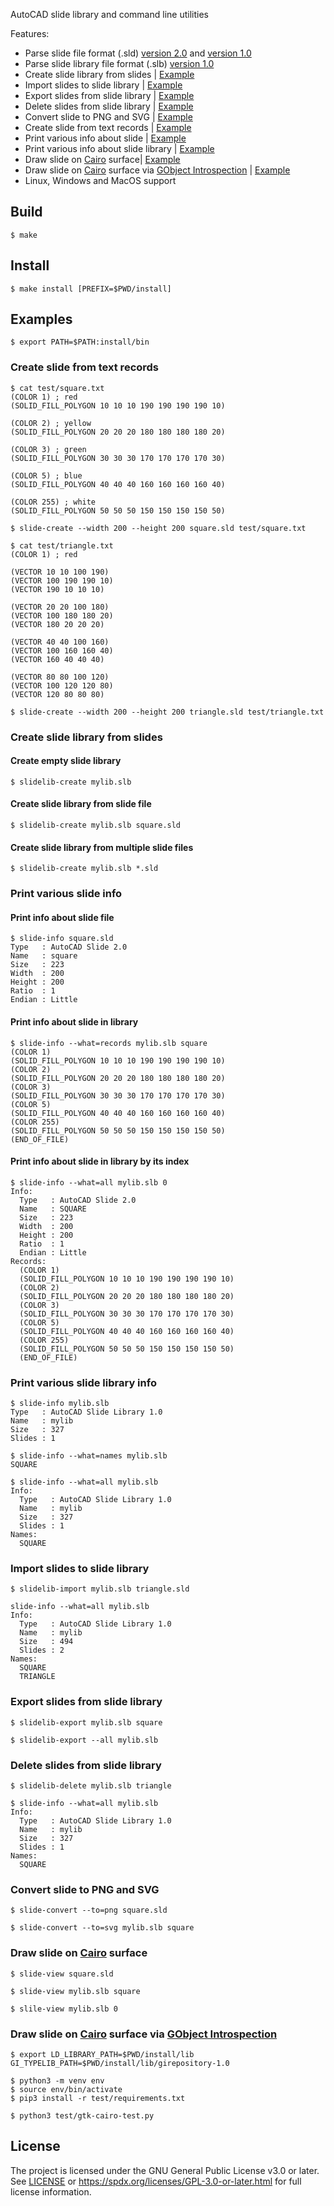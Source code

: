 AutoCAD slide library and command line utilities

Features:

* Parse slide file format (.sld) [version 2.0](https://web.archive.org/web/20191223211310/http://www.autodesk.com/techpubs/autocad/acadr14/dxf/slide_file_format_al_u05_b.htm)
  and [version 1.0](https://web.archive.org/web/20191223211321/https://www.autodesk.com/techpubs/autocad/acadr14/dxf/old_slide_header_al_u05_b.htm)
* Parse slide library file format (.slb) [version 1.0](https://web.archive.org/web/20191229052120/http://www.autodesk.com/techpubs/autocad/acadr14/dxf/slide_library_file_format_al_u05_b.htm)
* Create slide library from slides | [Example](#create-slide-library-from-slides)
* Import slides to slide library | [Example](#import-slides-to-slide-library)
* Export slides from slide library | [Example](#export-slides-from-slide-library)
* Delete slides from slide library | [Example](#delete-slides-from-slide-library)
* Convert slide to PNG and SVG | [Example](#convert-slide-to-png-and-svg)
* Create slide from text records | [Example](#create-slide-from-text-records)
* Print various info about slide | [Example](#print-various-info-about-slide)
* Print various info about slide library | [Example](#print-various-info-about-slide-library)
* Draw slide on [Cairo](https://www.cairographics.org/) surface| [Example](#draw-slide-on-cairo-surface)
* Draw slide on [Cairo](https://www.cairographics.org/) surface via [GObject Introspection](https://gi.readthedocs.io/en/latest/) | [Example](#draw-slide-on-cairo-surface-via-gobject-introspection)
* Linux, Windows and MacOS support

## Build

```
$ make
```

## Install

```
$ make install [PREFIX=$PWD/install]
```

## Examples

```
$ export PATH=$PATH:install/bin
```

### Create slide from text records

```
$ cat test/square.txt
(COLOR 1) ; red
(SOLID_FILL_POLYGON 10 10 10 190 190 190 190 10)

(COLOR 2) ; yellow
(SOLID_FILL_POLYGON 20 20 20 180 180 180 180 20)

(COLOR 3) ; green
(SOLID_FILL_POLYGON 30 30 30 170 170 170 170 30)

(COLOR 5) ; blue
(SOLID_FILL_POLYGON 40 40 40 160 160 160 160 40)

(COLOR 255) ; white
(SOLID_FILL_POLYGON 50 50 50 150 150 150 150 50)
```

```
$ slide-create --width 200 --height 200 square.sld test/square.txt
```

```
$ cat test/triangle.txt
(COLOR 1) ; red

(VECTOR 10 10 100 190)
(VECTOR 100 190 190 10)
(VECTOR 190 10 10 10)

(VECTOR 20 20 100 180)
(VECTOR 100 180 180 20)
(VECTOR 180 20 20 20)

(VECTOR 40 40 100 160)
(VECTOR 100 160 160 40)
(VECTOR 160 40 40 40)

(VECTOR 80 80 100 120)
(VECTOR 100 120 120 80)
(VECTOR 120 80 80 80)
```

```
$ slide-create --width 200 --height 200 triangle.sld test/triangle.txt
```

### Create slide library from slides

#### Create empty slide library

```
$ slidelib-create mylib.slb
```

#### Create slide library from slide file

```
$ slidelib-create mylib.slb square.sld
```

#### Create slide library from multiple slide files

```
$ slidelib-create mylib.slb *.sld
```

### Print various slide info

#### Print info about slide file

```
$ slide-info square.sld
Type   : AutoCAD Slide 2.0
Name   : square
Size   : 223
Width  : 200
Height : 200
Ratio  : 1
Endian : Little
```

#### Print info about slide in library

```
$ slide-info --what=records mylib.slb square
(COLOR 1)
(SOLID_FILL_POLYGON 10 10 10 190 190 190 190 10)
(COLOR 2)
(SOLID_FILL_POLYGON 20 20 20 180 180 180 180 20)
(COLOR 3)
(SOLID_FILL_POLYGON 30 30 30 170 170 170 170 30)
(COLOR 5)
(SOLID_FILL_POLYGON 40 40 40 160 160 160 160 40)
(COLOR 255)
(SOLID_FILL_POLYGON 50 50 50 150 150 150 150 50)
(END_OF_FILE)
```

#### Print info about slide in library by its index

```
$ slide-info --what=all mylib.slb 0
Info:
  Type   : AutoCAD Slide 2.0
  Name   : SQUARE
  Size   : 223
  Width  : 200
  Height : 200
  Ratio  : 1
  Endian : Little
Records:
  (COLOR 1)
  (SOLID_FILL_POLYGON 10 10 10 190 190 190 190 10)
  (COLOR 2)
  (SOLID_FILL_POLYGON 20 20 20 180 180 180 180 20)
  (COLOR 3)
  (SOLID_FILL_POLYGON 30 30 30 170 170 170 170 30)
  (COLOR 5)
  (SOLID_FILL_POLYGON 40 40 40 160 160 160 160 40)
  (COLOR 255)
  (SOLID_FILL_POLYGON 50 50 50 150 150 150 150 50)
  (END_OF_FILE)
```

### Print various slide library info

```
$ slide-info mylib.slb
Type   : AutoCAD Slide Library 1.0
Name   : mylib
Size   : 327
Slides : 1
```

```
$ slide-info --what=names mylib.slb
SQUARE
```

```
$ slide-info --what=all mylib.slb
Info:
  Type   : AutoCAD Slide Library 1.0
  Name   : mylib
  Size   : 327
  Slides : 1
Names:
  SQUARE
```

### Import slides to slide library

```
$ slidelib-import mylib.slb triangle.sld
```

```
slide-info --what=all mylib.slb
Info:
  Type   : AutoCAD Slide Library 1.0
  Name   : mylib
  Size   : 494
  Slides : 2
Names:
  SQUARE
  TRIANGLE
```

### Export slides from slide library

```
$ slidelib-export mylib.slb square
```

```
$ slidelib-export --all mylib.slb
```

### Delete slides from slide library

```
$ slidelib-delete mylib.slb triangle
```

```
$ slide-info --what=all mylib.slb
Info:
  Type   : AutoCAD Slide Library 1.0
  Name   : mylib
  Size   : 327
  Slides : 1
Names:
  SQUARE
```

### Convert slide to PNG and SVG

```
$ slide-convert --to=png square.sld
```

```
$ slide-convert --to=svg mylib.slb square
```

### Draw slide on [Cairo](https://www.cairographics.org/) surface

```
$ slide-view square.sld
```

```
$ slide-view mylib.slb square
```

```
$ slile-view mylib.slb 0
```

### Draw slide on [Cairo](https://www.cairographics.org/) surface via [GObject Introspection](https://gi.readthedocs.io/en/latest/)

```
$ export LD_LIBRARY_PATH=$PWD/install/lib GI_TYPELIB_PATH=$PWD/install/lib/girepository-1.0

$ python3 -m venv env
$ source env/bin/activate
$ pip3 install -r test/requirements.txt

$ python3 test/gtk-cairo-test.py
```

## License

The project is licensed under the GNU General Public License v3.0 or later.
See [LICENSE](LICENSE) or
https://spdx.org/licenses/GPL-3.0-or-later.html
for full license information.
